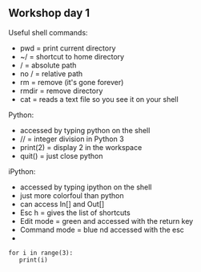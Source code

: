 Workshop day 1
---------------
Useful shell commands:

* pwd = print current directory
* ~/ = shortcut to home directory
* / = absolute path
* no / = relative path
* rm = remove (it's gone forever)
* rmdir = remove directory 
* cat = reads a text file so you see it on your shell

Python:

* accessed by typing python on the shell
* // = integer division in Python 3
* print(2) = display 2 in the workspace
* quit() = just close python

iPython:

* accessed by typing ipython on the shell
* just more colorfoul than python
* can access In[] and Out[]
* Esc h = gives the list of shortcuts
* Edit mode = green and accessed with the return key
* Command mode = blue nd accessed with the esc
* 

```
for i in range(3):
   print(i)
```
